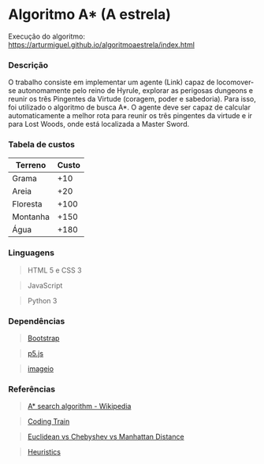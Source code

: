 # Algoritmo A* (A estrela)

Execução do algoritmo: https://arturmiguel.github.io/algoritmoaestrela/index.html

### Descrição
O trabalho consiste em implementar um agente (Link) capaz de locomover-se autonomamente pelo reino de Hyrule, explorar as perigosas dungeons e reunir os três Pingentes da Virtude (coragem, poder e sabedoria). Para isso, foi utilizado o algoritmo de busca A*. O agente deve ser capaz de calcular automaticamente a melhor rota para reunir os três pingentes da virtude e ir para Lost Woods, onde está localizada a Master Sword.

### Tabela de custos
| Terreno | Custo |
| --- | --- |
| Grama | +10|
| Areia | +20|
| Floresta | +100|
| Montanha | +150|
| Água | +180|

### Linguagens 
> HTML 5 e CSS 3

> JavaScript

> Python 3

### Dependências
> [Bootstrap](https://getbootstrap.com/)

> [p5.js](https://p5js.org/)

> [imageio](https://imageio.github.io/)

### Referências
> [A* search algorithm - Wikipedia](https://en.wikipedia.org/wiki/A*_search_algorithm)

> [Coding Train](https://thecodingtrain.com/)

> [Euclidean vs Chebyshev vs Manhattan Distance](https://lyfat.wordpress.com/2012/05/22/euclidean-vs-chebyshev-vs-manhattan-distance/)

> [Heuristics](http://theory.stanford.edu/~amitp/GameProgramming/Heuristics.html)
